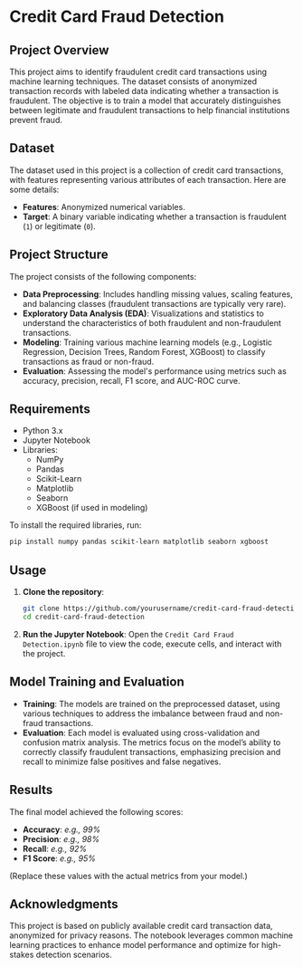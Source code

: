 # Credit Card Fraud Detection

## Project Overview

This project aims to identify fraudulent credit card transactions using machine learning techniques. The dataset consists of anonymized transaction records with labeled data indicating whether a transaction is fraudulent. The objective is to train a model that accurately distinguishes between legitimate and fraudulent transactions to help financial institutions prevent fraud.

## Dataset

The dataset used in this project is a collection of credit card transactions, with features representing various attributes of each transaction. Here are some details:

- **Features**: Anonymized numerical variables.
- **Target**: A binary variable indicating whether a transaction is fraudulent (`1`) or legitimate (`0`).

## Project Structure

The project consists of the following components:

- **Data Preprocessing**: Includes handling missing values, scaling features, and balancing classes (fraudulent transactions are typically very rare).
- **Exploratory Data Analysis (EDA)**: Visualizations and statistics to understand the characteristics of both fraudulent and non-fraudulent transactions.
- **Modeling**: Training various machine learning models (e.g., Logistic Regression, Decision Trees, Random Forest, XGBoost) to classify transactions as fraud or non-fraud.
- **Evaluation**: Assessing the model's performance using metrics such as accuracy, precision, recall, F1 score, and AUC-ROC curve.

## Requirements

- Python 3.x
- Jupyter Notebook
- Libraries:
  - NumPy
  - Pandas
  - Scikit-Learn
  - Matplotlib
  - Seaborn
  - XGBoost (if used in modeling)

To install the required libraries, run:

```bash
pip install numpy pandas scikit-learn matplotlib seaborn xgboost
```

## Usage

1. **Clone the repository**:
   ```bash
   git clone https://github.com/yourusername/credit-card-fraud-detection.git
   cd credit-card-fraud-detection
   ```

2. **Run the Jupyter Notebook**:
   Open the `Credit Card Fraud Detection.ipynb` file to view the code, execute cells, and interact with the project.

## Model Training and Evaluation

- **Training**: The models are trained on the preprocessed dataset, using various techniques to address the imbalance between fraud and non-fraud transactions.
- **Evaluation**: Each model is evaluated using cross-validation and confusion matrix analysis. The metrics focus on the model’s ability to correctly classify fraudulent transactions, emphasizing precision and recall to minimize false positives and false negatives.

## Results

The final model achieved the following scores:

- **Accuracy**: _e.g., 99%_
- **Precision**: _e.g., 98%_
- **Recall**: _e.g., 92%_
- **F1 Score**: _e.g., 95%_

(Replace these values with the actual metrics from your model.)

## Acknowledgments

This project is based on publicly available credit card transaction data, anonymized for privacy reasons. The notebook leverages common machine learning practices to enhance model performance and optimize for high-stakes detection scenarios.



